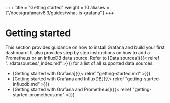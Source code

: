 +++
title = "Getting started"
weight = 10
aliases = ["/docs/grafana/v8.3/guides/what-is-grafana"]
+++

# Getting started

This section provides guidance on how to install Grafana and build your first dashboard. It also provides step by step instructions on how to add a Prometheus or an InfluxDB data source. Refer to [Data sources]({{< relref "../datasources/_index.md" >}}) for a list of all supported data sources.

- [Getting started with Grafana]({{< relref "getting-started.md" >}})
- [Getting started with Grafana and InfluxDB]({{< relref "getting-started-influxdb.md" >}})
- [Getting started with Grafana and Prometheus]({{< relref "getting-started-prometheus.md" >}})
